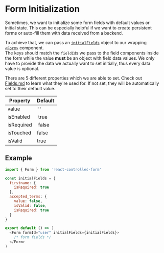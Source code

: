 # Form Initialization

Sometimes, we want to initialize some form fields with default values or initial state. This can be especially helpful if we want to create persistent forms or auto-fill them with data received from a backend.

To achieve that, we can pass an [`initialFields`](../api/Form.md#props) object to our wrapping [`<Form>`](../api/Form.md) component.<br>
The keys should match the `fieldId`s we pass to the field components inside the form while the value **must** be an object with field data values. We only have to provide the data we actually want to set initially, thus every data value is optional.

There are 5 different properties which we are able to set. Check out [Fields.md](../basics/Fields.md) to learn what they're used for. If not set, they will be automatically set to their default value.

| Property | Default |
| --- | --- |
| value | `''` |
| isEnabled | true |
| isRequired | false |
| isTouched | false |
| isValid | true |

## Example
```javascript
import { Form } from 'react-controlled-form'

const initialFields = {
  firstname: {
    isRequired: true
  },
  accepted_terms: {
    value: false,
    isValid: false,
    isRequired: true
  }
}

export default () => (
  <Form formId="user" initialFields={initialFields}>
    /* form fields */
  </Form>
)
```

